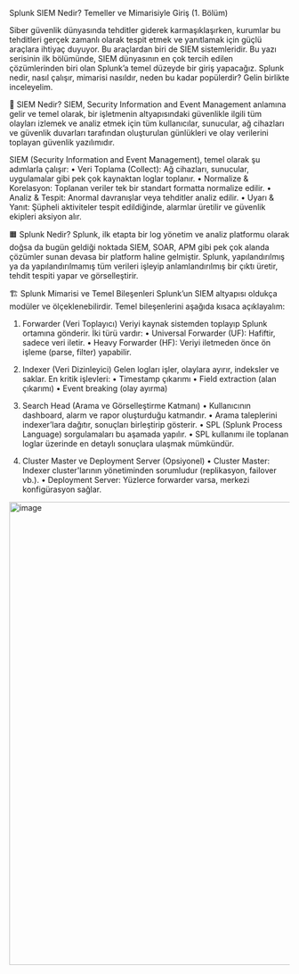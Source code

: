Splunk SIEM Nedir? Temeller ve Mimarisiyle Giriş (1. Bölüm)

Siber güvenlik dünyasında tehditler giderek karmaşıklaşırken, kurumlar bu tehditleri gerçek zamanlı olarak tespit etmek ve yanıtlamak için güçlü araçlara ihtiyaç duyuyor. Bu araçlardan biri de SIEM sistemleridir. Bu yazı serisinin ilk bölümünde, SIEM dünyasının en çok tercih edilen çözümlerinden biri olan Splunk’a temel düzeyde bir giriş yapacağız. Splunk nedir, nasıl çalışır, mimarisi nasıldır, neden bu kadar popülerdir? Gelin birlikte inceleyelim.

📌 SIEM Nedir?
SIEM, Security Information and Event Management anlamına gelir ve temel olarak, bir işletmenin altyapısındaki güvenlikle ilgili tüm olayları izlemek ve analiz etmek için tüm kullanıcılar, sunucular, ağ cihazları ve güvenlik duvarları tarafından oluşturulan günlükleri ve olay verilerini toplayan güvenlik yazılımıdır.

SIEM (Security Information and Event Management), temel olarak şu adımlarla çalışır:
	• Veri Toplama (Collect): Ağ cihazları, sunucular, uygulamalar gibi pek çok kaynaktan loglar toplanır.
	• Normalize & Korelasyon: Toplanan veriler tek bir standart formatta normalize edilir.
	• Analiz & Tespit: Anormal davranışlar veya tehditler analiz edilir.
	• Uyarı & Yanıt: Şüpheli aktiviteler tespit edildiğinde, alarmlar üretilir ve güvenlik ekipleri aksiyon alır.

🟧 Splunk Nedir?
Splunk, ilk etapta bir log yönetim ve analiz platformu olarak doğsa da bugün geldiği noktada SIEM, SOAR, APM gibi pek çok alanda çözümler sunan devasa bir platform haline gelmiştir. Splunk, yapılandırılmış ya da yapılandırılmamış tüm verileri işleyip anlamlandırılmış bir çıktı üretir, tehdit tespiti yapar ve görselleştirir.

🏗️ Splunk Mimarisi ve Temel Bileşenleri
Splunk’un SIEM altyapısı oldukça modüler ve ölçeklenebilirdir. Temel bileşenlerini aşağıda kısaca açıklayalım:

1. Forwarder (Veri Toplayıcı)
Veriyi kaynak sistemden toplayıp Splunk ortamına gönderir. İki türü vardır:
	• Universal Forwarder (UF): Hafiftir, sadece veri iletir.
	• Heavy Forwarder (HF): Veriyi iletmeden önce ön işleme (parse, filter) yapabilir.

2. Indexer (Veri Dizinleyici)
Gelen logları işler, olaylara ayırır, indeksler ve saklar. En kritik işlevleri:
	• Timestamp çıkarımı
	• Field extraction (alan çıkarımı)
	• Event breaking (olay ayırma)

3. Search Head (Arama ve Görselleştirme Katmanı)
	• Kullanıcının dashboard, alarm ve rapor oluşturduğu katmandır.
	• Arama taleplerini indexer’lara dağıtır, sonuçları birleştirip gösterir.
	• SPL (Splunk Process Language) sorgulamaları bu aşamada yapılır.
	• SPL kullanımı ile toplanan loglar üzerinde en detaylı sonuçlara ulaşmak mümkündür.

4. Cluster Master ve Deployment Server (Opsiyonel)
	• Cluster Master: Indexer cluster'larının yönetiminden sorumludur (replikasyon, failover vb.).
	• Deployment Server: Yüzlerce forwarder varsa, merkezi konfigürasyon sağlar.
<img width="806" height="830" alt="image" src="https://github.com/user-attachments/assets/f3256ee7-b36a-4b0e-9959-68d34f5a4093" />
